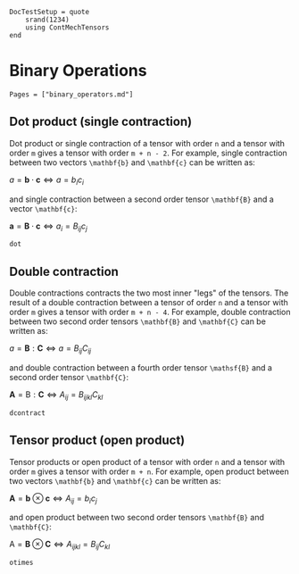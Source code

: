```@meta
DocTestSetup = quote
    srand(1234)
    using ContMechTensors
end
```

# Binary Operations

```@index
Pages = ["binary_operators.md"]
```

## Dot product (single contraction)

Dot product or single contraction of a tensor with order `n` and a tensor with order `m` gives a tensor with order `m + n - 2`. For example, single contraction between two vectors ``\mathbf{b}`` and ``\mathbf{c}`` can be written as:

$a = \mathbf{b} \cdot \mathbf{c} \Leftrightarrow a = b_i c_i$

and single contraction between a second order tensor ``\mathbf{B}`` and a vector ``\mathbf{c}``:

$\mathbf{a} = \mathbf{B} \cdot \mathbf{c} \Leftrightarrow a_i = B_{ij} c_j$

```@docs
dot
```

## Double contraction

Double contractions contracts the two most inner "legs" of the tensors. The result of a double contraction between a tensor of order `n` and a tensor with order `m` gives a tensor with order `m + n - 4`. For example, double contraction between two second order tensors ``\mathbf{B}`` and ``\mathbf{C}`` can be written as:

$a = \mathbf{B} : \mathbf{C} \Leftrightarrow a = B_{ij} C_{ij}$

and double contraction between a fourth order tensor ``\mathsf{B}`` and a second order tensor ``\mathbf{C}``:

$\mathbf{A} = \mathsf{B} : \mathbf{C} \Leftrightarrow A_{ij} = B_{ijkl} C_{kl}$

```@docs
dcontract
```

## Tensor product (open product)

Tensor products or open product of a tensor with order `n` and a tensor with order `m` gives a tensor with order `m + n`.  For example, open product between two vectors ``\mathbf{b}`` and ``\mathbf{c}`` can be written as:

$\mathbf{A} = \mathbf{b} \otimes \mathbf{c} \Leftrightarrow A_{ij} = b_i c_j$

and open product between two second order tensors ``\mathbf{B}`` and ``\mathbf{C}``:

$\mathsf{A} = \mathbf{B} \otimes \mathbf{C} \Leftrightarrow A_{ijkl} = B_{ij} C_{kl}$

```@docs
otimes
```
